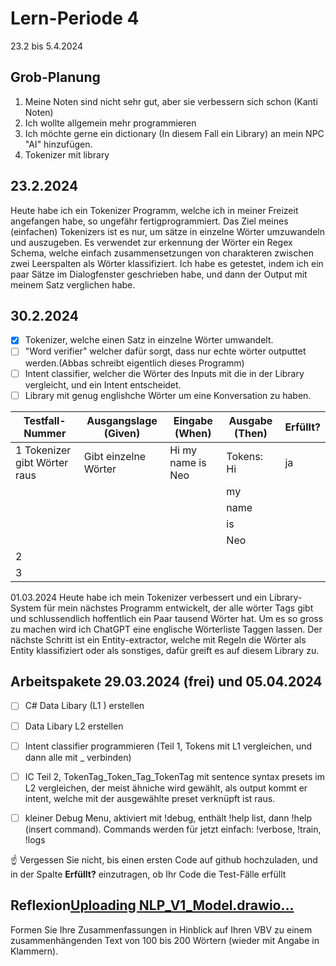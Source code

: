 # Lern-Periode 4

23.2 bis 5.4.2024

## Grob-Planung

1. Meine Noten sind nicht sehr gut, aber sie verbessern sich schon (Kanti Noten)
2. Ich wollte allgemein mehr programmieren
3. Ich möchte gerne ein dictionary (In diesem Fall ein Library) an mein NPC "AI" hinzufügen.
4. Tokenizer mit library

## 23.2.2024

Heute habe ich ein Tokenizer Programm, welche ich in meiner Freizeit angefangen habe, so ungefähr fertigprogrammiert. Das Ziel meines (einfachen) Tokenizers ist es nur, um sätze in einzelne Wörter umzuwandeln und auszugeben.
Es verwendet zur erkennung der Wörter ein Regex Schema, welche einfach zusammensetzungen von charakteren zwischen zwei Leerspalten als Wörter klassifiziert. Ich habe es getestet, indem ich ein paar Sätze im Dialogfenster geschrieben habe, und dann der Output mit meinem Satz verglichen habe.

## 30.2.2024

- [x] Tokenizer, welche einen Satz in einzelne Wörter umwandelt.
- [ ] "Word verifier" welcher dafür sorgt, dass nur echte wörter outputtet werden.(Abbas schreibt eigentlich dieses Programm)
- [ ] Intent classifier, welcher die Wörter des Inputs mit die in der Library vergleicht, und ein Intent entscheidet.
- [ ] Library mit genug englishche Wörter um eine Konversation zu haben.

|      Testfall-Nummer       |      Ausgangslage (Given)   |   Eingabe (When)   |    Ausgabe (Then)       | Erfüllt? |
|      ---------------       |      --------------------   |   --------------   |    --------------       | -------- |
|1 Tokenizer gibt Wörter raus| Gibt einzelne Wörter        | Hi my name is Neo  |Tokens: Hi               | ja       |
|                            |                             |                    |         my
|                            |                             |                    |         name
|                            |                             |                    |         is               
|                            |                             |                    |         Neo             |          |
|2                           |                             |                    |                         |          |
|3                           |                             |                    |                         |          |

01.03.2024
Heute habe ich mein Tokenizer verbessert und ein Library-System für mein nächstes Programm entwickelt, der alle wörter Tags gibt und schlussendlich hoffentlich ein Paar tausend Wörter hat. Um es so gross zu machen wird ich ChatGPT eine englische Wörterliste Taggen lassen. Der nächste Schritt ist ein Entity-extractor, welche mit Regeln die Wörter als Entity klassifiziert oder als sonstiges, dafür greift es auf diesem Library zu.


## Arbeitspakete 29.03.2024 (frei) und 05.04.2024 

- [ ] C# Data Libary (L1 ) erstellen
- [ ] Data Libary L2 erstellen
- [ ] Intent classifier programmieren (Teil 1, Tokens mit L1 vergleichen, und dann alle mit _ verbinden)
- [ ] IC Teil 2, TokenTag_Token_Tag_TokenTag mit sentence syntax presets im L2 vergleichen, der meist ähniche wird gewählt, als output kommt er intent, welche mit der ausgewählte preset verknüpft ist raus.
- [ ] kleiner Debug Menu, aktiviert mit !debug, enthält !help list, dann !help (insert command). Commands werden für jetzt einfach: !verbose, !train, !logs


☝️ Vergessen Sie nicht, bis einen ersten Code auf github hochzuladen, und in der Spalte **Erfüllt?** einzutragen, ob Ihr Code die Test-Fälle erfüllt



## Reflexion[Uploading NLP_V1_Model.drawio…]()<mxfile host="Electron" modified="2024-02-23T20:31:22.098Z" agent="Mozilla/5.0 (Windows NT 10.0; Win64; x64) AppleWebKit/537.36 (KHTML, like Gecko) draw.io/23.1.5 Chrome/120.0.6099.109 Electron/28.1.0 Safari/537.36" etag="Od474EbXfDiANGp-Ezsa" version="23.1.5" type="device">
  <diagram name="Page-1" id="2YBvvXClWsGukQMizWep">
    <mxGraphModel dx="2069" dy="1822" grid="1" gridSize="10" guides="1" tooltips="1" connect="1" arrows="1" fold="1" page="1" pageScale="1" pageWidth="850" pageHeight="1100" math="0" shadow="0">
      <root>
        <mxCell id="0" />
        <mxCell id="1" parent="0" />
        <mxCell id="EpPh9EG6Jb95I4vqG8Gm-11" value="" style="rounded=0;whiteSpace=wrap;html=1;" vertex="1" parent="1">
          <mxGeometry x="295" y="470" width="235" height="400" as="geometry" />
        </mxCell>
        <mxCell id="EpPh9EG6Jb95I4vqG8Gm-6" value="" style="rounded=0;whiteSpace=wrap;html=1;" vertex="1" parent="1">
          <mxGeometry x="295" y="90" width="230" height="270" as="geometry" />
        </mxCell>
        <mxCell id="EpPh9EG6Jb95I4vqG8Gm-1" value="" style="rounded=0;whiteSpace=wrap;html=1;" vertex="1" parent="1">
          <mxGeometry x="330" y="150" width="160" height="80" as="geometry" />
        </mxCell>
        <mxCell id="EpPh9EG6Jb95I4vqG8Gm-2" value="&lt;font style=&quot;font-size: 14px;&quot;&gt;Tokenizer&lt;/font&gt;" style="text;html=1;align=center;verticalAlign=middle;whiteSpace=wrap;rounded=0;" vertex="1" parent="1">
          <mxGeometry x="330" y="155" width="160" height="70" as="geometry" />
        </mxCell>
        <mxCell id="EpPh9EG6Jb95I4vqG8Gm-3" value="" style="rounded=0;whiteSpace=wrap;html=1;" vertex="1" parent="1">
          <mxGeometry x="327.5" y="257.5" width="165" height="80" as="geometry" />
        </mxCell>
        <mxCell id="EpPh9EG6Jb95I4vqG8Gm-4" value="" style="shape=flexArrow;endArrow=classic;html=1;rounded=0;" edge="1" parent="1">
          <mxGeometry width="50" height="50" relative="1" as="geometry">
            <mxPoint x="409.5" y="230" as="sourcePoint" />
            <mxPoint x="410" y="260" as="targetPoint" />
          </mxGeometry>
        </mxCell>
        <mxCell id="EpPh9EG6Jb95I4vqG8Gm-5" value="&lt;span style=&quot;font-size: 14px;&quot;&gt;Word verifier&lt;/span&gt;" style="text;html=1;align=center;verticalAlign=middle;whiteSpace=wrap;rounded=0;" vertex="1" parent="1">
          <mxGeometry x="362.5" y="280" width="95" height="35" as="geometry" />
        </mxCell>
        <mxCell id="EpPh9EG6Jb95I4vqG8Gm-7" value="&lt;font style=&quot;font-size: 15px;&quot;&gt;Text recognition module&lt;/font&gt;" style="text;html=1;align=center;verticalAlign=middle;whiteSpace=wrap;rounded=0;" vertex="1" parent="1">
          <mxGeometry x="325" y="100" width="170" height="30" as="geometry" />
        </mxCell>
        <mxCell id="EpPh9EG6Jb95I4vqG8Gm-8" value="" style="shape=flexArrow;endArrow=classic;html=1;rounded=0;endWidth=55;endSize=7.07;" edge="1" parent="1">
          <mxGeometry width="50" height="50" relative="1" as="geometry">
            <mxPoint x="409.5" y="360" as="sourcePoint" />
            <mxPoint x="409.5" y="400" as="targetPoint" />
          </mxGeometry>
        </mxCell>
        <mxCell id="EpPh9EG6Jb95I4vqG8Gm-9" value="&lt;span style=&quot;font-size: 14px;&quot;&gt;tokenized input text&lt;/span&gt;" style="text;html=1;align=center;verticalAlign=middle;whiteSpace=wrap;rounded=0;" vertex="1" parent="1">
          <mxGeometry x="330" y="400" width="160" height="30" as="geometry" />
        </mxCell>
        <mxCell id="EpPh9EG6Jb95I4vqG8Gm-10" value="" style="shape=flexArrow;endArrow=classic;html=1;rounded=0;endWidth=55;endSize=7.07;" edge="1" parent="1">
          <mxGeometry width="50" height="50" relative="1" as="geometry">
            <mxPoint x="409.5" y="430" as="sourcePoint" />
            <mxPoint x="409.5" y="470" as="targetPoint" />
          </mxGeometry>
        </mxCell>
        <mxCell id="EpPh9EG6Jb95I4vqG8Gm-12" value="&lt;font style=&quot;font-size: 15px;&quot;&gt;Intent classification and Entity extraction&lt;/font&gt;" style="text;html=1;align=center;verticalAlign=middle;whiteSpace=wrap;rounded=0;" vertex="1" parent="1">
          <mxGeometry x="325" y="480" width="170" height="30" as="geometry" />
        </mxCell>
        <mxCell id="EpPh9EG6Jb95I4vqG8Gm-32" value="" style="rounded=1;whiteSpace=wrap;html=1;" vertex="1" parent="1">
          <mxGeometry x="321.5" y="510" width="173.5" height="200" as="geometry" />
        </mxCell>
        <mxCell id="EpPh9EG6Jb95I4vqG8Gm-13" value="" style="rounded=0;whiteSpace=wrap;html=1;" vertex="1" parent="1">
          <mxGeometry x="332.5" y="530" width="150" height="70" as="geometry" />
        </mxCell>
        <mxCell id="EpPh9EG6Jb95I4vqG8Gm-15" value="" style="shape=flexArrow;endArrow=classic;startArrow=classic;html=1;rounded=0;" edge="1" parent="1">
          <mxGeometry width="100" height="100" relative="1" as="geometry">
            <mxPoint x="482.5" y="660" as="sourcePoint" />
            <mxPoint x="650" y="660" as="targetPoint" />
          </mxGeometry>
        </mxCell>
        <mxCell id="EpPh9EG6Jb95I4vqG8Gm-16" value="" style="rounded=0;whiteSpace=wrap;html=1;" vertex="1" parent="1">
          <mxGeometry x="650" y="565" width="250" height="220" as="geometry" />
        </mxCell>
        <mxCell id="EpPh9EG6Jb95I4vqG8Gm-18" value="&lt;font style=&quot;font-size: 15px;&quot;&gt;Library 1&lt;/font&gt;" style="text;html=1;align=center;verticalAlign=middle;whiteSpace=wrap;rounded=0;" vertex="1" parent="1">
          <mxGeometry x="720" y="575" width="110" height="30" as="geometry" />
        </mxCell>
        <mxCell id="EpPh9EG6Jb95I4vqG8Gm-19" value="&lt;font style=&quot;font-size: 14px;&quot;&gt;Contains Vocabulary, all tagged, acts as POS tagger&lt;/font&gt;" style="text;html=1;align=center;verticalAlign=middle;whiteSpace=wrap;rounded=0;" vertex="1" parent="1">
          <mxGeometry x="685" y="645" width="180" height="60" as="geometry" />
        </mxCell>
        <mxCell id="EpPh9EG6Jb95I4vqG8Gm-20" value="" style="rounded=0;whiteSpace=wrap;html=1;" vertex="1" parent="1">
          <mxGeometry x="335" y="625" width="150" height="70" as="geometry" />
        </mxCell>
        <mxCell id="EpPh9EG6Jb95I4vqG8Gm-14" value="&lt;font style=&quot;font-size: 14px;&quot;&gt;Intent classifier&lt;/font&gt;" style="text;html=1;align=center;verticalAlign=middle;whiteSpace=wrap;rounded=0;" vertex="1" parent="1">
          <mxGeometry x="357.5" y="645" width="100" height="30" as="geometry" />
        </mxCell>
        <mxCell id="EpPh9EG6Jb95I4vqG8Gm-21" value="&lt;font style=&quot;font-size: 14px;&quot;&gt;Entity extractor&lt;/font&gt;" style="text;html=1;align=center;verticalAlign=middle;whiteSpace=wrap;rounded=0;" vertex="1" parent="1">
          <mxGeometry x="358.25" y="550" width="100" height="30" as="geometry" />
        </mxCell>
        <mxCell id="EpPh9EG6Jb95I4vqG8Gm-23" value="" style="shape=flexArrow;endArrow=classic;html=1;rounded=0;exitX=0;exitY=0.5;exitDx=0;exitDy=0;entryX=0.5;entryY=0;entryDx=0;entryDy=0;" edge="1" parent="1" source="EpPh9EG6Jb95I4vqG8Gm-13" target="EpPh9EG6Jb95I4vqG8Gm-24">
          <mxGeometry width="50" height="50" relative="1" as="geometry">
            <mxPoint x="120" y="610" as="sourcePoint" />
            <mxPoint x="110" y="660" as="targetPoint" />
            <Array as="points">
              <mxPoint x="55" y="565" />
            </Array>
          </mxGeometry>
        </mxCell>
        <mxCell id="EpPh9EG6Jb95I4vqG8Gm-24" value="" style="rounded=0;whiteSpace=wrap;html=1;" vertex="1" parent="1">
          <mxGeometry x="-70" y="605" width="250" height="220" as="geometry" />
        </mxCell>
        <mxCell id="EpPh9EG6Jb95I4vqG8Gm-25" value="&lt;font style=&quot;font-size: 15px;&quot;&gt;Library 2&lt;/font&gt;" style="text;html=1;align=center;verticalAlign=middle;whiteSpace=wrap;rounded=0;" vertex="1" parent="1">
          <mxGeometry y="615" width="110" height="30" as="geometry" />
        </mxCell>
        <mxCell id="EpPh9EG6Jb95I4vqG8Gm-26" value="&lt;span style=&quot;font-size: 14px;&quot;&gt;Saves important entities&lt;br&gt;Saves the Context and Intent&lt;br&gt;Contains all possible intents&lt;br&gt;&lt;/span&gt;" style="text;html=1;align=center;verticalAlign=middle;whiteSpace=wrap;rounded=0;" vertex="1" parent="1">
          <mxGeometry x="-35" y="685" width="180" height="60" as="geometry" />
        </mxCell>
        <mxCell id="EpPh9EG6Jb95I4vqG8Gm-29" value="" style="shape=flexArrow;endArrow=classic;html=1;rounded=0;endWidth=55;endSize=7.07;" edge="1" parent="1">
          <mxGeometry width="50" height="50" relative="1" as="geometry">
            <mxPoint x="407" y="710" as="sourcePoint" />
            <mxPoint x="407" y="750" as="targetPoint" />
          </mxGeometry>
        </mxCell>
        <mxCell id="EpPh9EG6Jb95I4vqG8Gm-31" value="" style="rounded=0;whiteSpace=wrap;html=1;" vertex="1" parent="1">
          <mxGeometry x="317.5" y="750" width="180" height="100" as="geometry" />
        </mxCell>
        <mxCell id="EpPh9EG6Jb95I4vqG8Gm-33" value="&lt;font style=&quot;font-size: 14px;&quot;&gt;Context handler&lt;/font&gt;" style="text;html=1;align=center;verticalAlign=middle;whiteSpace=wrap;rounded=0;" vertex="1" parent="1">
          <mxGeometry x="340" y="780" width="140" height="40" as="geometry" />
        </mxCell>
        <mxCell id="EpPh9EG6Jb95I4vqG8Gm-34" value="" style="shape=flexArrow;endArrow=classic;html=1;rounded=0;endWidth=55;endSize=7.07;" edge="1" parent="1">
          <mxGeometry width="50" height="50" relative="1" as="geometry">
            <mxPoint x="407" y="870" as="sourcePoint" />
            <mxPoint x="407" y="910" as="targetPoint" />
          </mxGeometry>
        </mxCell>
        <mxCell id="EpPh9EG6Jb95I4vqG8Gm-35" value="" style="rounded=0;whiteSpace=wrap;html=1;" vertex="1" parent="1">
          <mxGeometry x="220" y="910" width="380" height="150" as="geometry" />
        </mxCell>
        <mxCell id="EpPh9EG6Jb95I4vqG8Gm-36" value="&lt;font style=&quot;font-size: 15px;&quot;&gt;Response generator&lt;/font&gt;" style="text;html=1;align=center;verticalAlign=middle;whiteSpace=wrap;rounded=0;" vertex="1" parent="1">
          <mxGeometry x="312.5" y="920" width="180" height="30" as="geometry" />
        </mxCell>
        <mxCell id="EpPh9EG6Jb95I4vqG8Gm-37" value="" style="rounded=0;whiteSpace=wrap;html=1;" vertex="1" parent="1">
          <mxGeometry x="650" y="875" width="250" height="220" as="geometry" />
        </mxCell>
        <mxCell id="EpPh9EG6Jb95I4vqG8Gm-38" value="&lt;font style=&quot;font-size: 15px;&quot;&gt;Library 3&lt;/font&gt;" style="text;html=1;align=center;verticalAlign=middle;whiteSpace=wrap;rounded=0;" vertex="1" parent="1">
          <mxGeometry x="720" y="885" width="110" height="30" as="geometry" />
        </mxCell>
        <mxCell id="EpPh9EG6Jb95I4vqG8Gm-39" value="&lt;span style=&quot;font-size: 14px;&quot;&gt;Contains preset sentence templates, both for input and output intents&lt;/span&gt;" style="text;html=1;align=center;verticalAlign=middle;whiteSpace=wrap;rounded=0;" vertex="1" parent="1">
          <mxGeometry x="685" y="955" width="180" height="60" as="geometry" />
        </mxCell>
        <mxCell id="EpPh9EG6Jb95I4vqG8Gm-40" value="" style="shape=flexArrow;endArrow=classic;html=1;rounded=0;" edge="1" parent="1">
          <mxGeometry width="50" height="50" relative="1" as="geometry">
            <mxPoint x="650" y="984.5" as="sourcePoint" />
            <mxPoint x="600" y="985" as="targetPoint" />
          </mxGeometry>
        </mxCell>
        <mxCell id="EpPh9EG6Jb95I4vqG8Gm-41" value="" style="shape=flexArrow;endArrow=classic;html=1;rounded=0;endWidth=55;endSize=7.07;" edge="1" parent="1">
          <mxGeometry width="50" height="50" relative="1" as="geometry">
            <mxPoint x="412" y="1060" as="sourcePoint" />
            <mxPoint x="412" y="1100" as="targetPoint" />
          </mxGeometry>
        </mxCell>
        <mxCell id="EpPh9EG6Jb95I4vqG8Gm-42" value="&lt;font size=&quot;1&quot; style=&quot;&quot;&gt;&lt;b style=&quot;font-size: 40px;&quot;&gt;Output&lt;/b&gt;&lt;/font&gt;" style="text;html=1;align=center;verticalAlign=middle;whiteSpace=wrap;rounded=0;" vertex="1" parent="1">
          <mxGeometry x="340" y="1110" width="145" height="60" as="geometry" />
        </mxCell>
        <mxCell id="EpPh9EG6Jb95I4vqG8Gm-43" value="&lt;font size=&quot;1&quot; style=&quot;&quot;&gt;&lt;b style=&quot;font-size: 40px;&quot;&gt;Input&lt;/b&gt;&lt;/font&gt;" style="text;html=1;align=center;verticalAlign=middle;whiteSpace=wrap;rounded=0;" vertex="1" parent="1">
          <mxGeometry x="335" y="-10" width="145" height="60" as="geometry" />
        </mxCell>
        <mxCell id="EpPh9EG6Jb95I4vqG8Gm-44" value="" style="shape=flexArrow;endArrow=classic;html=1;rounded=0;endWidth=55;endSize=7.07;" edge="1" parent="1">
          <mxGeometry width="50" height="50" relative="1" as="geometry">
            <mxPoint x="407" y="50" as="sourcePoint" />
            <mxPoint x="407" y="90" as="targetPoint" />
          </mxGeometry>
        </mxCell>
        <mxCell id="EpPh9EG6Jb95I4vqG8Gm-46" value="" style="shape=flexArrow;endArrow=classic;html=1;rounded=0;exitX=0;exitY=0.75;exitDx=0;exitDy=0;entryX=0.917;entryY=-0.028;entryDx=0;entryDy=0;entryPerimeter=0;" edge="1" parent="1" source="EpPh9EG6Jb95I4vqG8Gm-16" target="EpPh9EG6Jb95I4vqG8Gm-35">
          <mxGeometry width="50" height="50" relative="1" as="geometry">
            <mxPoint x="570" y="850" as="sourcePoint" />
            <mxPoint x="620" y="800" as="targetPoint" />
            <Array as="points">
              <mxPoint x="568" y="730" />
            </Array>
          </mxGeometry>
        </mxCell>
        <mxCell id="EpPh9EG6Jb95I4vqG8Gm-47" value="" style="shape=flexArrow;endArrow=classic;html=1;rounded=0;entryX=0;entryY=0.5;entryDx=0;entryDy=0;" edge="1" parent="1" target="EpPh9EG6Jb95I4vqG8Gm-31">
          <mxGeometry width="50" height="50" relative="1" as="geometry">
            <mxPoint x="180" y="770" as="sourcePoint" />
            <mxPoint x="230" y="860" as="targetPoint" />
            <Array as="points">
              <mxPoint x="230" y="770" />
              <mxPoint x="280" y="800" />
            </Array>
          </mxGeometry>
        </mxCell>
        <mxCell id="EpPh9EG6Jb95I4vqG8Gm-49" value="" style="rounded=0;whiteSpace=wrap;html=1;" vertex="1" parent="1">
          <mxGeometry x="-100" y="875" width="250" height="220" as="geometry" />
        </mxCell>
        <mxCell id="EpPh9EG6Jb95I4vqG8Gm-50" value="&lt;font style=&quot;font-size: 15px;&quot;&gt;Library 4&lt;/font&gt;" style="text;html=1;align=center;verticalAlign=middle;whiteSpace=wrap;rounded=0;" vertex="1" parent="1">
          <mxGeometry x="-30" y="885" width="110" height="30" as="geometry" />
        </mxCell>
        <mxCell id="EpPh9EG6Jb95I4vqG8Gm-51" value="&lt;span style=&quot;font-size: 14px;&quot;&gt;Contains Intent associations&lt;/span&gt;" style="text;html=1;align=center;verticalAlign=middle;whiteSpace=wrap;rounded=0;" vertex="1" parent="1">
          <mxGeometry x="-65" y="955" width="180" height="60" as="geometry" />
        </mxCell>
        <mxCell id="EpPh9EG6Jb95I4vqG8Gm-53" value="" style="shape=flexArrow;endArrow=classic;html=1;rounded=0;exitX=1;exitY=0.5;exitDx=0;exitDy=0;entryX=0;entryY=0.5;entryDx=0;entryDy=0;" edge="1" parent="1" source="EpPh9EG6Jb95I4vqG8Gm-49" target="EpPh9EG6Jb95I4vqG8Gm-35">
          <mxGeometry width="50" height="50" relative="1" as="geometry">
            <mxPoint x="200" y="950" as="sourcePoint" />
            <mxPoint x="217" y="960" as="targetPoint" />
          </mxGeometry>
        </mxCell>
        <mxCell id="EpPh9EG6Jb95I4vqG8Gm-54" value="" style="shape=flexArrow;endArrow=classic;startArrow=classic;html=1;rounded=0;entryX=0;entryY=0.5;entryDx=0;entryDy=0;exitX=1;exitY=0.25;exitDx=0;exitDy=0;" edge="1" parent="1" source="EpPh9EG6Jb95I4vqG8Gm-24" target="EpPh9EG6Jb95I4vqG8Gm-20">
          <mxGeometry width="100" height="100" relative="1" as="geometry">
            <mxPoint x="190" y="730" as="sourcePoint" />
            <mxPoint x="290" y="630" as="targetPoint" />
          </mxGeometry>
        </mxCell>
        <mxCell id="EpPh9EG6Jb95I4vqG8Gm-55" value="&lt;font style=&quot;&quot;&gt;&lt;b style=&quot;&quot;&gt;&lt;font style=&quot;font-size: 17px;&quot;&gt;NOTE&lt;/font&gt;&lt;/b&gt;&lt;span style=&quot;font-size: 15px;&quot;&gt;: For Debug purposes: every stage gives an Input to the ADMIN block, and the ADMIN block can send an Input to any module in the system bypassing all others&lt;/span&gt;&lt;/font&gt;" style="text;html=1;align=center;verticalAlign=middle;whiteSpace=wrap;rounded=0;" vertex="1" parent="1">
          <mxGeometry x="-50" y="270" width="280" height="220" as="geometry" />
        </mxCell>
        <mxCell id="EpPh9EG6Jb95I4vqG8Gm-56" value="" style="shape=flexArrow;endArrow=classic;html=1;rounded=0;exitX=1;exitY=1;exitDx=0;exitDy=0;entryX=0;entryY=0;entryDx=0;entryDy=0;" edge="1" parent="1" source="EpPh9EG6Jb95I4vqG8Gm-24" target="EpPh9EG6Jb95I4vqG8Gm-35">
          <mxGeometry width="50" height="50" relative="1" as="geometry">
            <mxPoint x="460" y="710" as="sourcePoint" />
            <mxPoint x="510" y="660" as="targetPoint" />
          </mxGeometry>
        </mxCell>
      </root>
    </mxGraphModel>
  </diagram>
</mxfile>



Formen Sie Ihre Zusammenfassungen in Hinblick auf Ihren VBV zu einem zusammenhängenden Text von 100 bis 200 Wörtern (wieder mit Angabe in Klammern).
